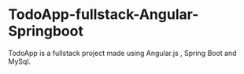 # TodoApp-fullstack-Angular-Springboot
TodoApp is a fullstack project made using Angular.js , Spring Boot and MySql.
